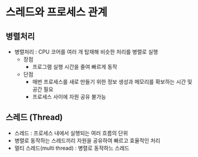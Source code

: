 # 스레드와 프로세스 관계

## 병렬처리
- 병렬처리 : CPU 코어를 여러 개 탑재해 비슷한 처리를 병렬로 실행
    - 장점
        - 프로그램 실행 시간을 줄여 빠르게 동작
    - 단점
        - 매번 프로세스를 새로 만들기 위한 정보 생성과 메모리를 확보하는 시간 및 공간 필요
        - 프로세스 사이에 자원 공유 불가능

## 스레드 (Thread)
- 스레드 : 프로세스 내에서 실행되는 여러 흐름의 단위
- 병렬로 동작하는 스레드끼리 자원을 공유하여 빠르고 효율적인 처리
- 멀티 스레드(multi thread) : 병렬로 동작하느 스레드